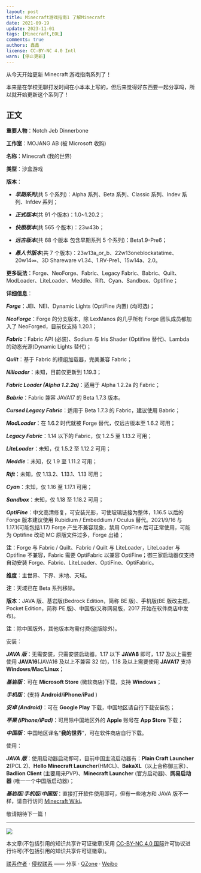 ```yaml
---
layout: post
title: Minecraft游戏指南1 了解Minecraft
date: 2021-09-19
update: 2023-11-01
tags: [Minecraft,EOL]
comments: true
authors: 鑫鑫
license: CC-BY-NC 4.0 Intl
warn: [停止更新]
---
```


从今天开始更新 Minecraft 游戏指南系列了！

本来是在学校无聊打发时间在小本本上写的，但后来觉得好东西要一起分享吗，所以就开始更新这个系列了！

## 正文

**重要人物**：Notch Jeb Dinnerbone

**工作室**：MOJANG AB (被 Microsoft 收购)

**名称**：Minecraft (我的世界)

**类型**：沙盒游戏

**版本**：

- ***早期系列***(共 5 个系列)：Alpha 系列、Beta 系列、Classic 系列、Indev 系列、Infdev 系列；

- ***正式版本***(共 91 个版本)：1.0~1.20.2；

- ***快照版本***(共 565 个版本)：23w43b；

- ***远古版本***(共 68 个版本 包含早期系列 5 个系列)：Beta1.9-Pre6；

- ***愚人节版本***(共 7 个版本)：23w13a_or_b、22w13oneblockatatime、20w14∞、3D Shareware v1.34、1.RV-Pre1、15w14a、2.0。

**更多玩法**：Forge、NeoForge、Fabric、Legacy Fabric、Babric、Quilt、ModLoader、LiteLoader、Meddle、Rift、Cyan、Sandbox、Optifine；

**详细信息**：

***Forge***：JEI、NEI、Dynamic Lights (OptiFine 内置) (均可选)；

***NeoForge***：Forge 的分支版本，除 LexManos 的几乎所有 Forge 团队成员都加入了 NeoForged，目前仅支持 1.20.1；

***Fabric***：Fabric API (必装)、Sodium 与 Iris Shader (Optifine 替代)、Lambda 的动态光源(Dynamic Lights 替代)；

***Quilt***：基于 Fabric 的模组加载器，完美兼容 Fabric；

***Nilloader***：未知，目前仅更新到 1.19.3；

***Fabric Loader (Alpha 1.2.2a)***：适用于 Alpha 1.2.2a 的 Fabric；

***Babric***：Fabric 兼容 JAVA17 的 Beta 1.7.3 版本。

***Cursed Legacy Fabric***：适用于 Beta 1.7.3 的 Fabric，建议使用 Babric；

***ModLoader***：在 1.6.2 时代就被 Forge 替代，仅远古版本至 1.6.2 可用；

***Legacy Fabric***：1.14 以下的 Fabric，仅 1.2.5 至 1.13.2 可用；

***LiteLoader***：未知，仅 1.5.2 至 1.12.2 可用；

***Meddle***：未知，仅 1.9 至 1.11.2 可用；

***Rift***：未知，仅 1.13.2、1.13.1、1.13 可用；

***Cyan***：未知，仅 1.16 至 1.17.1 可用；

***Sandbox***：未知，仅 1.18 至 1.18.2 可用；

***OptiFine***：中文高清修复，可安装光影，可使玻璃链接为整体，1.16.5 以后的 Forge 版本建议使用 Rubidium / Embeddium / Oculus 替代。2021/9/16 与 1.17.1(可能包括1.17) Forge 产生不兼容现象，禁用 OptiFine 后可正常使用，可能为 Optifine 改动 MC 原版文件过多，Forge 出错；

**注**：Forge 与 Fabric / Quilt、Fabric / Quilt 与 LiteLoader，LiteLoader 与 Optifine 不兼容，Fabric 需要 OptiFabric 以兼容 OptiFine；御三家启动器仅支持自动安装 Forge、Fabric、LiteLoader、OptiFine、OptiFabric。

**维度**：主世界、下界、末地、天域。

**注**：天域已在 Beta 系列移除。

**版本**：JAVA 版、基岩版(Bedrock Edition，简称 BE 版)、手机版(BE 版改主题，Pocket Edition，简称 PE 版)、中国版(又称网易版，2017 开始在软件商店中发布)。

**注**：除中国版外，其他版本均需付费(盗版除外)。

安装：

***JAVA 版***：无需安装，只需安装启动器，1.17 以下 **JAVA8** 即可，1.17 及以上需要使用 **JAVA16**(JAVA16 及以上不兼容 32 位)，1.18 及以上需要使用 **JAVA17** 支持 **Windows**/**Mac**/**Linux**；

***基岩版***：可在 **Microsoft Store** (微软商店)下载，支持 **Windows**；

***手机版***：(支持 **Android**/**iPhone**/**iPad** )

***安卓 (Android)***：可在 **Google Play** 下载，中国地区请自行下载安装包；

***苹果 (iPhone/iPad)***：可用除中国地区外的 **Apple** 账号在 **App Store** 下载；

***中国版***：中国地区译名“**我的世界**”，可在软件商店自行下载。

使用：

***JAVA 版***：使用启动器启动即可，目前中国主流启动器有：**Plain Craft Launcher 2**(PCL 2)、**Hello Minecraft Launcher**(HMCL)、**BakaXL**（以上合称御三家）、**Badlion Client** (主要用来PVP)、**Minecraft Launcher** (官方启动器)、**网易启动器** (唯一一个中国版启动器)；

***基岩版***/***手机版***/***中国版***：直接打开软件使用即可，但有一些地方和 JAVA 版不一样，请自行访问 [Minecraft Wiki](//minecraft.fandom.com/zh/wiki/Minecraft_Wiki)。

敬请期待下一篇！

---

[![](//licensebuttons.net/l/by-nc/4.0/88x31.png)](//creativecommons.org/licenses/by-nc/4.0/deed.zh)

本文章(不包括引用的知识共享许可证徽章)采用 [CC-BY-NC 4.0 国际](//creativecommons.org/licenses/by-nc/4.0/deed.zh)许可协议进行许可(不包括引用的知识共享许可证徽章)。

[联系作者](mailto:blog@xinxin2021.tk) · [侵权联系](mailto:tort@xinxin2021.tk) —— 分享 · [QZone](https://sns.qzone.qq.com/cgi-bin/qzshare/cgi_qzshare_onekey?url=https%3A%2F%2Fblog.xinxin2021.tk%2Fminecraft_1%2F&title=Minecraft%E6%B8%B8%E6%88%8F%E6%8C%87%E5%8D%971+%E4%BA%86%E8%A7%A3Minecraft&site=%E9%91%AB%E5%8D%9A%E5%AE%A2) · [Weibo](https://service.weibo.com/share/share.php?url=https%3A%2F%2Fblog.xinxin2021.tk%2Fminecraft_1%2F&count=1&title=Minecraft%E6%B8%B8%E6%88%8F%E6%8C%87%E5%8D%971+%E4%BA%86%E8%A7%A3Minecraft&language=zh_cn)
